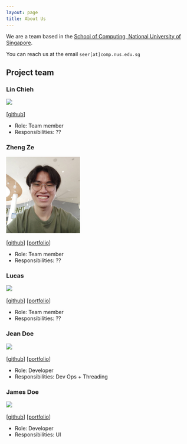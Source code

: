 ```yaml
---
layout: page
title: About Us
---
```


We are a team based in the [School of Computing, National University of Singapore](http://www.comp.nus.edu.sg).

You can reach us at the email `seer[at]comp.nus.edu.sg`

## Project team

### Lin Chieh

<img src="images/euph00.png" width="200px">

[[github](https://github.com/euph00)]

* Role: Team member
* Responsibilities: ??

### Zheng Ze

<img src="images/pzhengze.png" width="200px">

[[github](http://github.com/pzhengze)]
[[portfolio](team/pzhengze.md)]

* Role: Team member
* Responsibilities: ??

### Lucas

<img src="images/lukkesreysandeur.png" width="200px">

[[github](http://github.com/lukkesreysandeur)]
[[portfolio](team/lukkesreysandeur.md)]

* Role: Team member
* Responsibilities: ??

### Jean Doe

<img src="images/johndoe.png" width="200px">

[[github](http://github.com/johndoe)]
[[portfolio](team/johndoe.md)]

* Role: Developer
* Responsibilities: Dev Ops + Threading

### James Doe

<img src="images/johndoe.png" width="200px">

[[github](http://github.com/johndoe)]
[[portfolio](team/johndoe.md)]

* Role: Developer
* Responsibilities: UI
